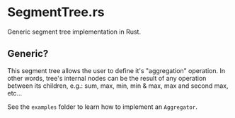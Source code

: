 # SegmentTree.rs
Generic segment tree implementation in Rust.

## Generic?
This segment tree allows the user to define it's "aggregation" operation. In other words, tree's internal nodes can be the result of any operation between its children, e.g.: sum, max, min, min & max, max and second max, etc...

See the `examples` folder to learn how to implement an `Aggregator`.